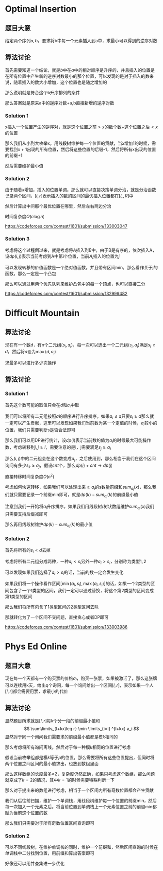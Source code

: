 # Optimal Insertion

## 题目大意

给定两个序列$a,b$，要求将b中每一个元素插入到a中，求最小可以得到的逆序对数

## 算法讨论

首先需要知道一个结论，就是$b$中在$a$中的相对顺序是升序的，并且插入的位置是在所有位置中产生新的逆序对数最小的那个位置，可以发现的是对于插入的数来说，随着插入的数大小增加，这个位置也是随之增加的

那么说明就是符合这个b升序排列的条件

那么答案就是原来a中的逆序对数+a,b直接新增的逆序对数

### Solution 1

x插入一个位置产生的逆序对，就是这个位置之前$>x$的数个数+这个位置之后$<x$的位置

那么我们从小到大枚举x，用线段树维护每一个位置的贡献，当$x$增加1的时候，需要找到$x+1$出现的所有位置，然后将这些位置的后缀-1，然后将所有x出现的位置的前缀+1

然后需要维护最小值

### Solution 2

由于随着$x$增加，插入的位置单调，那么就可以直接决策单调分治，就是分治函数记录两个区间，$[l,r]$表示插入的数的区间的最优插入位置都在$[L,R]$中

然后计算出中间那个最优位置在哪里，然后左右两边分治

时间复杂度$O(n\log n)$

https://codeforces.com/contest/1601/submission/133003047

### Solution 3

考虑将这个过程倒过来，就是考虑将$A$插入到$B$中，由于B是有序的，依次插入A，设$dp(i,j)$表示当前考虑到A中第i个位置，当前$A_i$插入的位置为$j$

可以发现转移的价值函数是一个绝对值函数，并且带有区间min，那么看作关于j的函数，那么一定是一个凸包

那么可以通过用两个优先队列来维护凸包中的每一个顶点，也可以直接二分

https://codeforces.com/contest/1601/submission/132999482

# Difficult Mountain

## 算法讨论

现在有一个数d，有n个二元组$(s_i,a_i)$，每一次可以选出一个二元组$(s_i,a_i)$满足$s_i\geq d$，然后将$d$设为$\max(d,a_i)$

求最多可以进行多少次操作

## 算法讨论

### Solution 1

首先这个数可能的取值只会在$d$和$a_i$中取

我们可以将所有二元组按照$a$的顺序进行升序排序，如果$a_i\leq d$只要$s_i\geq d$那么就一定可以产生贡献，这里可以发现如果我们当前数为某一个定值的时候，$a_i$较小的位置，我们只需要判断s是否合法即可

那么我们可以用DP进行统计，设$dp(i)$表示当前数的值为$a_i$的时候最大可能操作数，考虑转移到$j,j\geq i$，需要注意的是i，j需要满足$s_j\geq a_i$

那么$(i,j)$中的二元组会在这个数变成$a_j$，之后使用到，那么相当于我们在这个区间询问有多少$s_k\geq a_j$，假设$cnt$个，那么$dp(i)+cnt\rightarrow dp(j)$

直接转移时间复杂度$O(n^2)$

考虑如何快速转移，如果我们可以处理出来$\geq a_i$的s数量前缀和$sum_{a_i}(x)$，那么我们就只需要记录一个前缀min即可，就是$dp(k)-sum_{a_i}(k)$的前缀最小值

注意到我们一开始将$a_i$升序排序，如果我们用线段树/树状数组维护$sum_{a_i}(x)$我们只需要支持后缀减即可

那么再用线段树维护$dp(k)-sum_{a_i}(k)$的最小值

### Solution 2

首先将所有的$s_i<d$去掉

考虑将所有二元组分成两种，一种$a_i<s_i$另外一种$a_i>s_i$，分别称为类型$1,2$

可以发现如果我们选择了$a_i>s_i$的话，当前的数一定会发生变化

如果我们将一个操作看作区间$[\min(a_i,s_i),\max(a_i,s_i)]$的话，如果一个2类型的区间包含了一个1类型的区间，我们一定可以通过替换，将这个第2类型的区间变成第1类型的区间

那么我们将所有包含了1类型区间的2类型区间去除

那就转化为了一个区间不交问题，直接贪心或者DP即可

https://codeforces.com/contest/1601/submission/133003986

# Phys Ed Online

## 题目大意

现在每一个天都有一个购买票的价格$a_i$，购买一张票，如果被激活了，那么这张牌可以连续用k天，给出q个询问，每一个询问给出一个区间$[l,r]$，表示如果一个人$[l,r]$都会需要用票，求最小的代价

## 算法讨论

显然题目所求就是$[l,r]$每k个分一段的前缀最小值和
$$
\sum\limits_{l+kx\leq r} \min \limits_{i=l} ^{l+kx} a_i 
$$
显然对于同一个询问我们需要求的前缀最小值都是模$k$相同的

那么考虑将所有询问离线，然后对于每一种模$k$相同的位置进行考虑

假设当前枚举组都是模$k$等于$p$的位置，那么需要将所有这些位置提出，但同时将两个位置之间区间的最小值求出，也放到数组里面

那么这样数组的长度最多$\times 2$，复杂度仍然正确，如果只考虑这个数组，那么问题就变成了$k=2$的情况，其中$k=1$的时候需要特殊判断一下

那么对于提出来的数组进行考虑，相当于一个区间内所有奇数位置都会产生贡献

我们从后往前扫描，维护一个单调栈，用线段树维护每一个位置的前缀min，然后每一次加入一个元素之后，将当前位置到单调栈上一个元素位置之前的前缀min都赋为当前这个位置的数

那么我们只需要对于所有奇数位置区间查询即可

### Solution 2

可以不同线段树，在维护单调栈的同时，维护一个前缀和，然后区间查询的时候在单调栈中二分找到位置，用前缀和算出答案即可

好像还可以用并查集进一步优化

